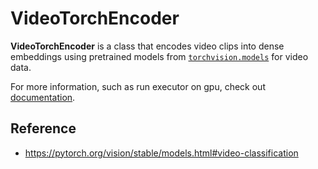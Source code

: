 # VideoTorchEncoder

**VideoTorchEncoder** is a class that encodes video clips into dense embeddings using pretrained models 
from [`torchvision.models`](https://pytorch.org/docs/stable/torchvision/models.html) for video data.

For more information, such as run executor on gpu, check out [documentation](https://docs.jina.ai/tutorials/gpu-executor/).

## Reference
- https://pytorch.org/vision/stable/models.html#video-classification

<!-- version=v0.3 -->


